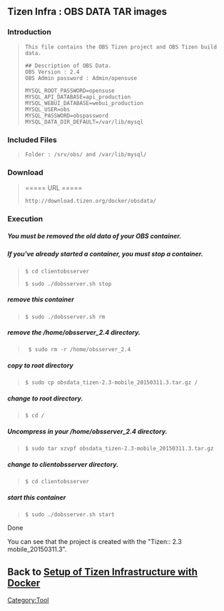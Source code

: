 Tizen Infra : OBS DATA TAR images
---------------------------------

### Introduction

>     This file contains the OBS Tizen project and OBS Tizen build data. 
>
>     ## Description of OBS Data.
>     OBS Version : 2.4
>     OBS Admin password : Admin/opensuse
>      
>     MYSQL_ROOT_PASSWORD=opensuse                                                    
>     MYSQL_API_DATABASE=api_production                                               
>     MYSQL_WEBUI_DATABASE=webui_production                                           
>     MYSQL_USER=obs                                                                  
>     MYSQL_PASSWORD=obspassword                                                      
>     MYSQL_DATA_DIR_DEFAULT=/var/lib/mysql

### Included Files

>     Folder : /srv/obs/ and /var/lib/mysql/ 

### Download

> ===== URL =====
>
>     http://download.tizen.org/docker/obsdata/

### Execution

##### You must be removed the old data of your OBS container.

##### If you\'ve already started a container, you must stop a container.

>     $ cd clientobsserver
>
>     $ sudo ./dobsserver.sh stop

##### remove this container

>     $ sudo ./dobsserver.sh rm

##### remove the /home/obsserver\_2.4 directory.

>      $ sudo rm -r /home/obsserver_2.4
>      

##### copy to root directory

>     $ sudo cp obsdata_tizen-2.3-mobile_20150311.3.tar.gz /

##### change to root directory.

>     $ cd /

##### Uncompress in your /home/obsserver\_2.4 directory.

>     $ sudo tar xzvpf obsdata_tizen-2.3-mobile_20150311.3.tar.gz

##### change to clientobsserver directory.

>     $ cd clientobsserver

##### start this container

>     $ sudo ./dobsserver.sh start

Done

You can see that the project is created with the \"Tizen:: 2.3
mobile\_20150311.3\".

Back to [Setup of Tizen Infrastructure with Docker](Setup_of_Tizen_Infrastructure_with_Docker "wikilink")
---------------------------------------------------------------------------------------------------------

[Category:Tool](Category:Tool "wikilink")
